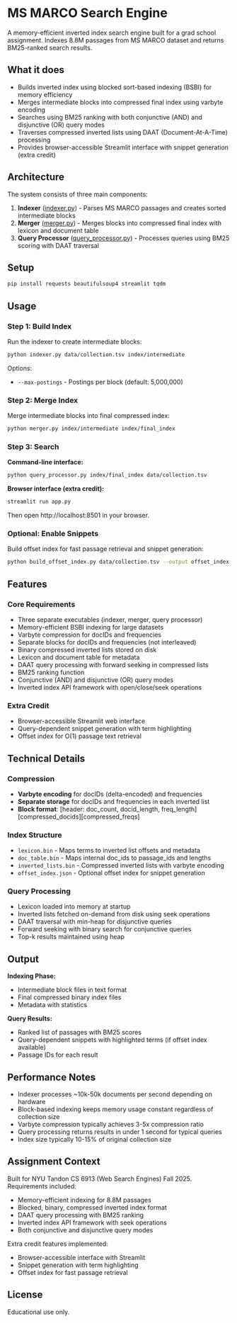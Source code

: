 # MS MARCO Search Engine

A memory-efficient inverted index search engine built for a grad school assignment. Indexes 8.8M passages from MS MARCO dataset and returns BM25-ranked search results.

## What it does

- Builds inverted index using blocked sort-based indexing (BSBI) for memory efficiency
- Merges intermediate blocks into compressed final index using varbyte encoding
- Searches using BM25 ranking with both conjunctive (AND) and disjunctive (OR) query modes
- Traverses compressed inverted lists using DAAT (Document-At-A-Time) processing
- Provides browser-accessible Streamlit interface with snippet generation (extra credit)

## Architecture

The system consists of three main components:

1. **Indexer** ([indexer.py](indexer.py)) - Parses MS MARCO passages and creates sorted intermediate blocks
2. **Merger** ([merger.py](merger.py)) - Merges blocks into compressed final index with lexicon and document table
3. **Query Processor** ([query_processor.py](query_processor.py)) - Processes queries using BM25 scoring with DAAT traversal

## Setup

```bash
pip install requests beautifulsoup4 streamlit tqdm
```

## Usage

### Step 1: Build Index

Run the indexer to create intermediate blocks:

```bash
python indexer.py data/collection.tsv index/intermediate
```

Options:
- `--max-postings` - Postings per block (default: 5,000,000)

### Step 2: Merge Index

Merge intermediate blocks into final compressed index:

```bash
python merger.py index/intermediate index/final_index
```

### Step 3: Search

**Command-line interface:**

```bash
python query_processor.py index/final_index data/collection.tsv
```

**Browser interface (extra credit):**

```bash
streamlit run app.py
```

Then open http://localhost:8501 in your browser.

### Optional: Enable Snippets

Build offset index for fast passage retrieval and snippet generation:

```bash
python build_offset_index.py data/collection.tsv --output offset_index.json
```

## Features

### Core Requirements
- Three separate executables (indexer, merger, query processor)
- Memory-efficient BSBI indexing for large datasets
- Varbyte compression for docIDs and frequencies
- Separate blocks for docIDs and frequencies (not interleaved)
- Binary compressed inverted lists stored on disk
- Lexicon and document table for metadata
- DAAT query processing with forward seeking in compressed lists
- BM25 ranking function
- Conjunctive (AND) and disjunctive (OR) query modes
- Inverted index API framework with open/close/seek operations

### Extra Credit
- Browser-accessible Streamlit web interface
- Query-dependent snippet generation with term highlighting
- Offset index for O(1) passage text retrieval

## Technical Details

### Compression
- **Varbyte encoding** for docIDs (delta-encoded) and frequencies
- **Separate storage** for docIDs and frequencies in each inverted list
- **Block format**: [header: doc_count, docid_length, freq_length][compressed_docids][compressed_freqs]

### Index Structure
- `lexicon.bin` - Maps terms to inverted list offsets and metadata
- `doc_table.bin` - Maps internal doc_ids to passage_ids and lengths
- `inverted_lists.bin` - Compressed inverted lists with varbyte encoding
- `offset_index.json` - Optional offset index for snippet generation

### Query Processing
- Lexicon loaded into memory at startup
- Inverted lists fetched on-demand from disk using seek operations
- DAAT traversal with min-heap for disjunctive queries
- Forward seeking with binary search for conjunctive queries
- Top-k results maintained using heap

## Output

**Indexing Phase:**
- Intermediate block files in text format
- Final compressed binary index files
- Metadata with statistics

**Query Results:**
- Ranked list of passages with BM25 scores
- Query-dependent snippets with highlighted terms (if offset index available)
- Passage IDs for each result

## Performance Notes

- Indexer processes ~10k-50k documents per second depending on hardware
- Block-based indexing keeps memory usage constant regardless of collection size
- Varbyte compression typically achieves 3-5x compression ratio
- Query processing returns results in under 1 second for typical queries
- Index size typically 10-15% of original collection size

## Assignment Context

Built for NYU Tandon CS 6913 (Web Search Engines) Fall 2025. Requirements included:
- Memory-efficient indexing for 8.8M passages
- Blocked, binary, compressed inverted index format
- DAAT query processing with BM25 ranking
- Inverted index API framework with seek operations
- Both conjunctive and disjunctive query modes

Extra credit features implemented:
- Browser-accessible interface with Streamlit
- Snippet generation with term highlighting
- Offset index for fast passage retrieval

## License

Educational use only.
